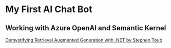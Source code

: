 # My First AI Chat Bot

## Working with Azure OpenAI and Semantic Kernel

[Demystifying Retrieval Augmented Generation with .NET by Stephen Toub](https://devblogs.microsoft.com/dotnet/demystifying-retrieval-augmented-generation-with-dotnet/)

